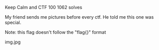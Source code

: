 Keep Calm and CTF
100
1062 solves

My friend sends me pictures before every ctf. He told me this one was special.

Note: this flag doesn't follow the "flag{}" format

img.jpg
